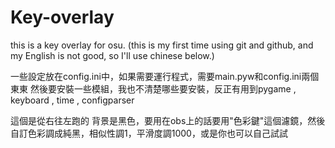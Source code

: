 # Key-overlay
this is a key overlay for osu.
(this is my first time using git and github, and my English is not good, so I'll use chinese below.)


一些設定放在config.ini中，如果需要運行程式，需要main.pyw和config.ini兩個東東
然後要安裝一些模組，我也不清楚哪些要安裝，反正有用到pygame , keyboard , time , configparser

這個是從右往左跑的
背景是黑色，要用在obs上的話要用"色彩鍵"這個濾鏡，然後自訂色彩調成純黑，相似性調1，平滑度調1000，或是你也可以自己試試
